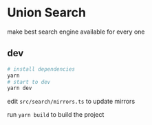 # Union Search

make best search engine available for every one


## dev

```sh
# install dependencies
yarn
# start to dev
yarn dev
```

edit `src/search/mirrors.ts` to update mirrors

run `yarn build` to build the project